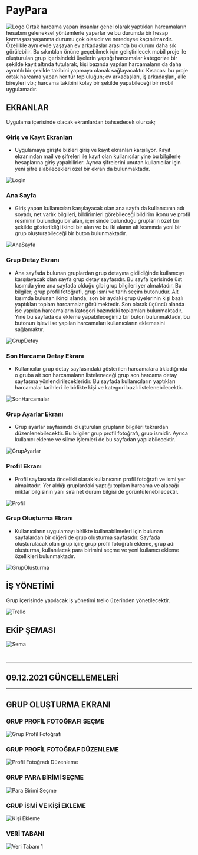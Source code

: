 # PayPara
![Logo](/assets/readme/paypara-logo.png)
Ortak harcama yapan insanlar genel olarak yaptıkları harcamaların hesabını geleneksel yöntemlerle yaparlar ve bu durumda bir hesap karmaşası yaşanma durumu çok olasıdır ve neredeyse kaçınılmazdır. Özellikle aynı evde yaşayan ev arkadaşlar arasında bu durum daha sık görülebilir.  Bu sıkıntıları önüne geçebilmek için geliştirilecek mobil proje ile oluşturulan grup içerisindeki üyelerin yaptığı harcamalar kategorize bir şekilde kayıt altında tutularak, kişi bazında yapılan harcamaların da daha ayrıntılı bir şekilde takibini yapmaya olanak sağlayacaktır. Kısacası bu proje ortak harcama yapan her tür topluluğun; ev arkadaşları, iş arkadaşları, aile bireyleri vb.; harcama takibini kolay bir şekilde yapabileceği bir mobil uygulamadır.

## EKRANLAR
Uygulama içerisinde olacak ekranlardan bahsedecek olursak;

### Giriş ve Kayıt Ekranları
* Uygulamaya girişte bizleri giriş ve kayıt ekranları karşılıyor. Kayıt ekranından mail ve şifreleri ile kayıt olan kullanıcılar yine bu bilgilerle hesaplarına giriş yapabilirler. Ayrıca şifrelerini unutan kullanıcılar için yeni şifre alabilecekleri özel bir ekran da bulunmaktadır.
    
![Login](/assets/readme/login.jpg)

### Ana Sayfa
* Giriş yapan kullanıcıları karşılayacak olan ana sayfa da kullanıcının adı soyadı, net varlık bilgileri, bildirimleri görebileceği bildirim ikonu ve profil resminin bulunduğu bir alan, içerisinde bulunduğu grupların özet bir şekilde gösterildiği ikinci bir alan ve bu iki alanın alt kısmında yeni bir grup oluşturabileceği bir buton bulunmaktadır.

![AnaSayfa](/assets/readme/anasayfa.png)

### Grup Detay Ekranı
* Ana sayfada bulunan gruplardan grup detayına gidildiğinde kullanıcıyı karşılayacak olan sayfa grup detay sayfasıdır. Bu sayfa içerisinde üst kısımda yine ana sayfada olduğu gibi grup bilgileri yer almaktadır. Bu bilgiler; grup profil fotoğrafı, grup ismi ve tarih seçim butonudur. Alt kısımda bulunan ikinci alanda; son bir aydaki grup üyelerinin kişi bazlı yaptıkları toplam harcamalar görülmektedir. Son olarak üçüncü alanda ise yapılan harcamaların kategori bazındaki toplamları bulunmaktadır.  Yine bu sayfada da ekleme yapabileceğimiz bir buton bulunmaktadır, bu butonun işlevi ise yapılan harcamaları kullanıcıların eklemesini sağlamaktır.

![GrupDetay](/assets/readme/grup-detay.png)

### Son Harcama Detay Ekranı
* Kullanıcılar grup detay sayfasındaki gösterilen harcamalara tıkladığında o gruba ait son harcamaların listeleneceği grup son harcama detay sayfasına yönlendirilecekleridir. Bu sayfada kullanıcıların yaptıkları harcamalar tarihleri ile birlikte kişi ve kategori bazlı listelenebilecektir.

![SonHarcamalar](/assets/readme/son-harcamalar.png)

### Grup Ayarlar Ekranı
* Grup ayarlar sayfasında oluşturulan grupların bilgileri tekrardan düzenlenebilecektir. Bu bilgiler grup profil fotoğrafı, grup ismidir. Ayrıca kullanıcı ekleme ve silme işlemleri de bu sayfadan yapılabilecektir.

![GrupAyarlar](/assets/readme/grup-ayarlar.png)

### Profil Ekranı
* Profil sayfasında öncelikli olarak kullanıcının profil fotoğrafı ve ismi yer almaktadır. Yer aldığı gruplardaki yaptığı toplam harcama ve alacağı miktar bilgisinin yanı sıra net durum bilgisi de görüntülenebilecektir.

![Profil](/assets/readme/profil.png)

### Grup Oluşturma Ekranı
* Kullanıcıların uygulamayı birlikte kullanabilmeleri için bulunan sayfalardan bir diğeri de grup oluşturma sayfasıdır. Sayfada oluşturulacak olan grup için; grup profil fotoğrafı ekleme, grup adı oluşturma, kullanılacak para birimini seçme ve yeni kullanıcı ekleme özellikleri bulunmaktadır.

![GrupOlusturma](/assets/readme/grup-olustur.png)

## İŞ YÖNETİMİ

Grup içerisinde yapılacak iş yönetimi trello üzerinden yönetilecektir.

![Trello](/assets/readme/trello.png)


## EKİP ŞEMASI

![Sema](/assets/readme/sema.png)

#
#

-----------------------------
## 09.12.2021 GÜNCELLEMELERİ
-----------------------------

## GRUP OLUŞTURMA EKRANI

### GRUP PROFİL FOTOĞRAFI SEÇME
![Grup Profil Fotoğrafı](/assets/readme/grup_profil_fotograf.png)

### GRUP PROFİL FOTOĞRAF DÜZENLEME
![Profil Fotoğradı Düzenleme](assets/readme/grup_fotograf_duzenleme.png)

### GRUP PARA BİRİMİ SEÇME
![Para Birimi Seçme](assets/readme/para_birimi_secme.png)

### GRUP İSMİ VE KİŞİ EKLEME
![Kişi Ekleme](assets/readme/grup_kisi_ekleme.png)

### VERİ TABANI 

![Veri Tabanı 1](assets/readme/veri_tabani_1.png)

